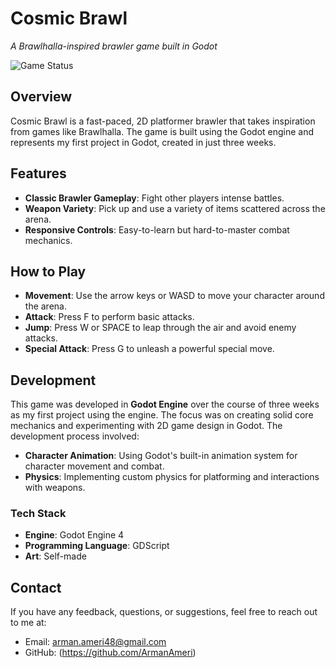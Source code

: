 # Cosmic Brawl  
_A Brawlhalla-inspired brawler game built in Godot_

![Game Status](https://img.shields.io/badge/game-ready-green)

## Overview  
Cosmic Brawl is a fast-paced, 2D platformer brawler that takes inspiration from games like Brawlhalla. The game is built using the Godot engine and represents my first project in Godot, created in just three weeks.

## Features  
- **Classic Brawler Gameplay**: Fight other players intense battles.
- **Weapon Variety**: Pick up and use a variety of items scattered across the arena.
- **Responsive Controls**: Easy-to-learn but hard-to-master combat mechanics.

## How to Play  
- **Movement**: Use the arrow keys or WASD to move your character around the arena.
- **Attack**: Press F to perform basic attacks.
- **Jump**: Press W or SPACE to leap through the air and avoid enemy attacks.
- **Special Attack**: Press G to unleash a powerful special move.


## Development  
This game was developed in **Godot Engine** over the course of three weeks as my first project using the engine. The focus was on creating solid core mechanics and experimenting with 2D game design in Godot. The development process involved:

- **Character Animation**: Using Godot's built-in animation system for character movement and combat.
- **Physics**: Implementing custom physics for platforming and interactions with weapons.

### Tech Stack  
- **Engine**: Godot Engine 4
- **Programming Language**: GDScript
- **Art**: Self-made

## Contact  
If you have any feedback, questions, or suggestions, feel free to reach out to me at:  
- Email: arman.ameri48@gmail.com  
- GitHub: (https://github.com/ArmanAmeri) 
